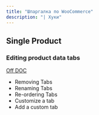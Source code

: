 ```yaml
---
title: "Шпаргалка по WooCommerce"
description: "| Хуки"
---
```


## Single Product

### Editing product data tabs

[Off DOC](https://docs.woocommerce.com/document/editing-product-data-tabs/)
- Removing Tabs
- Renaming Tabs
- Re-ordering Tabs
- Customize a tab
- Add a custom tab
